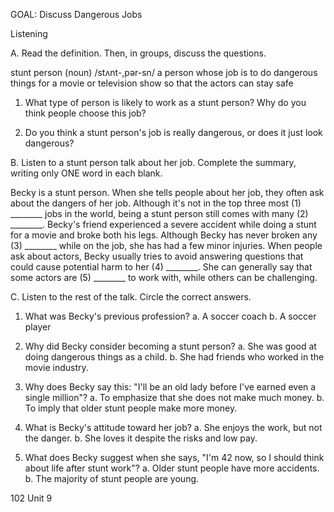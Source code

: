 GOAL: Discuss Dangerous Jobs

Listening

A. Read the definition. Then, in groups, discuss the questions.

stunt person (noun) /stʌnt-,pər-sn/
a person whose job is to do dangerous things for a movie or television show so that the actors can stay safe

1. What type of person is likely to work as a stunt person? Why do you think people choose this job?

2. Do you think a stunt person's job is really dangerous, or does it just look dangerous?

B. Listen to a stunt person talk about her job. Complete the summary, writing only ONE word in each blank.

Becky is a stunt person. When she tells people about her job, they often ask about the dangers of her job. Although it's not in the top three most (1) ________ jobs in the world, being a stunt person still comes with many (2) ________. Becky's friend experienced a severe accident while doing a stunt for a movie and broke both his legs. Although Becky has never broken any (3) ________ while on the job, she has had a few minor injuries. When people ask about actors, Becky usually tries to avoid answering questions that could cause potential harm to her (4) ________. She can generally say that some actors are (5) ________ to work with, while others can be challenging.

C. Listen to the rest of the talk. Circle the correct answers.

1. What was Becky's previous profession?
   a. A soccer coach
   b. A soccer player

2. Why did Becky consider becoming a stunt person?
   a. She was good at doing dangerous things as a child.
   b. She had friends who worked in the movie industry.

3. Why does Becky say this: "I'll be an old lady before I've earned even a single million"?
   a. To emphasize that she does not make much money.
   b. To imply that older stunt people make more money.

4. What is Becky's attitude toward her job?
   a. She enjoys the work, but not the danger.
   b. She loves it despite the risks and low pay.

5. What does Becky suggest when she says, "I'm 42 now, so I should think about life after stunt work"?
   a. Older stunt people have more accidents.
   b. The majority of stunt people are young.

102 Unit 9
